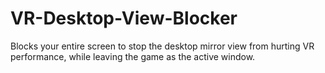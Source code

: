 # VR-Desktop-View-Blocker
Blocks your entire screen to stop the desktop mirror view from hurting VR performance, while leaving the game as the active window.
